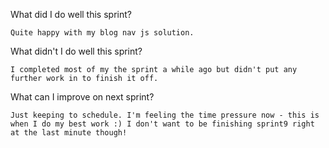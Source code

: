 What did I do well this sprint?

    Quite happy with my blog nav js solution.
What didn't I do well this sprint?

    I completed most of my the sprint a while ago but didn't put any further work in to finish it off.
What can I improve on next sprint?

    Just keeping to schedule. I'm feeling the time pressure now - this is when I do my best work :) I don't want to be finishing sprint9 right at the last minute though!
